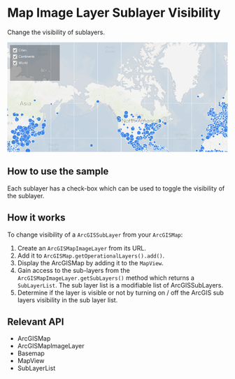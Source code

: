 # Map Image Layer Sublayer Visibility

Change the visibility of sublayers.

![](MapImageLayerSublayerVisibility.png)

## How to use the sample

Each sublayer has a check-box which can be used to toggle the visibility of the sublayer.

## How it works

To change visibility of a `ArcGISSubLayer` from your `ArcGISMap`:

1. Create an `ArcGISMapImageLayer` from its URL.
2. Add it to `ArcGISMap.getOperationalLayers().add()`.
3. Display the ArcGISMap by adding it to the `MapView`.
4. Gain access to the sub-layers from the `ArcGISMapImageLayer.getSubLayers()` method which returns a `SubLayerList`. The sub layer list is a modifiable list of ArcGISSubLayers.
5. Determine if the layer is visible or not by turning on / off the ArcGIS sub layers visibility in the sub layer list.

## Relevant API

* ArcGISMap
* ArcGISMapImageLayer
* Basemap
* MapView
* SubLayerList
